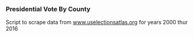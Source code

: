 ### Presidential Vote By County

Script to scrape data from www.uselectionsatlas.org for years 2000 thur 2016


